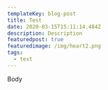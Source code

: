 ```yaml
---
templateKey: blog-post
title: Test
date: 2020-03-15T15:11:14.484Z
description: Description
featuredpost: true
featuredimage: /img/heart2.png
tags:
  - test
---
```

Body